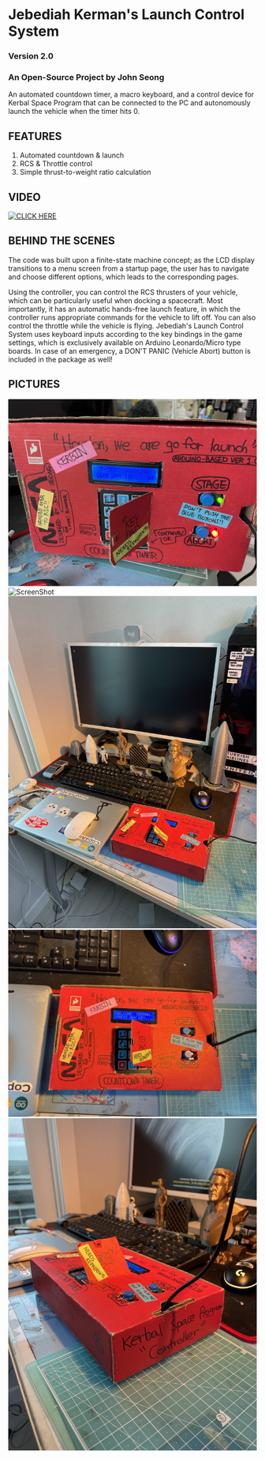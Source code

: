# Jebediah Kerman's Launch Control System
### Version 2.0
### An Open-Source Project by John Seong

An automated countdown timer, a macro keyboard, and a control device for Kerbal Space Program that can be connected to the PC and autonomously launch the vehicle when the timer hits 0.

## FEATURES
1. Automated countdown & launch
2. RCS & Throttle control
3. Simple thrust-to-weight ratio calculation

## VIDEO

[![CLICK HERE](https://img.youtube.com/vi/l9Dpn6NV0MA/0.jpg)](https://www.youtube.com/watch?v=l9Dpn6NV0MA)

## BEHIND THE SCENES
The code was built upon a finite-state machine concept; as the LCD display transitions to a menu screen from a startup page, the user has to navigate and choose different options, which leads to the corresponding pages.

Using the controller, you can control the RCS thrusters of your vehicle, which can be particularly useful when docking a spacecraft. Most importantly, it has an automatic hands-free launch feature, in which the controller runs appropriate commands for the vehicle to lift off. You can also control the throttle while the vehicle is flying. Jebediah's Launch Control System uses keyboard inputs according to the key bindings in the game settings, which is exclusively available on Arduino Leonardo/Micro type boards. In case of an emergency, a DON'T PANIC (Vehicle Abort) button is included in the package as well!

## PICTURES

![ScreenShot](IMG_1621.jpeg)
![ScreenShot](IMG_1622.jpeg)
![ScreenShot](IMG_1625.jpeg)
![ScreenShot](IMG_1631.jpeg)
![ScreenShot](IMG_1632.jpeg)
